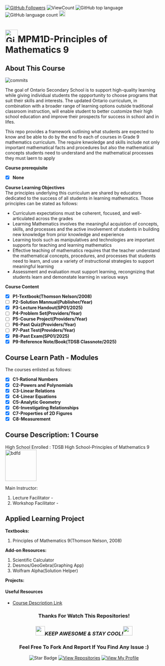 <!--
 * @Author: BDFD
 * @Date: 2022-01-12 22:38:38
 * @LastEditTime: 2022-02-23 12:24:43
 * @LastEditors: BDFD
 * @Description:
 * @FilePath: \3.0-Course-Name_Coursera_Template\README.md
-->

<a href="https://github.com/bdfd"><img src="https://img.shields.io/github/followers/bdfd?label=Follow%20Me&logo=github" alt="GitHub Followers" /></a>
![ViewCount](https://views.whatilearened.today/views/github/BDFD-Tutorial-Ground/TDSB_MPM1D_Gr9-Mathematics.svg?cache=remove)
![GitHub top language](https://img.shields.io/github/languages/top/BDFD-Tutorial-Ground/TDSB_MPM1D_Gr9-Mathematics?style=flat)
![GitHub language count](https://img.shields.io/github/languages/count/BDFD-Tutorial-Ground/TDSB_MPM1D_Gr9-Mathematics?style=flat)
<img height=20 src="https://cdn.jsdelivr.net/gh/bdfd/Personal_Image_Repo/7.Color-Icon/Status/Finish.svg" alt="bdfd" />

# <a href="https://github.com/bdfd"><img height=40 src="https://cdn.jsdelivr.net/gh/bdfd/Personal_Image_Repo/4.Stamp/BDFD_Stamp.png" alt="GitHub Followers" /></a>MPM1D-Principles of Mathematics 9

## About This Course

![commits](https://img.shields.io/github/last-commit/BDFD-Tutorial-Ground/TDSB_MPM1D_Gr9-Mathematics?label=Last%20Commit%20)

The goal of Ontario Secondary School is to support high-quality learning while giving individual students the oppportunity to choose programs that suit their skills and interests. The updated Ontario curriculum, in combination with a broader range of learning options outside traditional classroom instruction, will enable student to better customize their high school education and improve their prospects for success in school and in lifes.

This repo provides a framework outlining what students are expected to know and be able to do by the end fo each of courses in Grade 9 mathematics curriculum. The require knwoledge and skills include not only important mathematical facts and procedures but also the mathematical concepts students need to understand and the mathematical processes they must laern to apply

**Course prerequisite**

- [x] **None**

**Course Learning Objectives**  
The principles underlying this curriculum are shared by educators dedicated to the success of all students in learning mathematics. Those principles can be stated as follows:

- Curriculum expectations must be coherent, focused, and well-articulated across the grades
- Learning Mathematics involves the meaningful acquistion of concepts, skills, and processes and the active involvement of students in building new knowledge from prior knowledge and experience
- Learning tools such as manipulatives and technologies are important supports for teaching and learning mathematics
- Effective teaching of mathematics requires that the teacher understand the mathematical concepts, procedures, and processes that students need to learn, and use a variety of instructional strategies to support meaningful learning
- Assessment and evaluation must support learning, recongnizing that students learn and demonstate learning in various ways

**Course Content**

- [x] **P1-Textbook(Thomson Nelson/2008)**
- [ ] **P2-Solution Mannual(Publisher/Year)**
- [x] **P3-Lecture Handout(SP01/2025)**
- [ ] **P4-Problem Set(Providers/Year)**
- [ ] **P5-Course Project(Providers/Year)**
- [ ] **P6-Past Quiz(Providers/Year)**
- [ ] **P7-Past Test(Providers/Year)**
- [x] **P8-Past Exam(SP01/2025)**
- [x] **P9-Reference Note/Book(TDSB Classnote/2025)**

## Course Learn Path - Modules

The courses enlisted as follows:

- [x] **C1-Rational Numbers**
- [x] **C2-Powers and Polynomials**
- [x] **C3-Linear Relations**
- [x] **C4-Linear Equations**
- [x] **C5-Analytic Geometry**
- [x] **C6-Investigating Relationships**
- [x] **C7-Properties of 2D Figures**
- [x] **C8-Measurement**

## Course Description: 1 Course

High School Enrolled : TDSB High School-Principles of Mathematics 9
<img height=100 src="https://cdn.jsdelivr.net/gh/bdfd/Personal_Image_Repo/10.%20Course_Learning/2.0%20Canda%20University%20Logo/Toronto_District_School_Board_Logo.png" alt="bdfd" />

Main Instructor:

1. Lecture Facilitator -
2. Workshop Facilitator -

## Applied Learning Project

**Textbooks:**

1. Principles of Mathematics 9(Thomson Nelson, 2008)

**Add-on Resources:**

1. Scientific Calculator
2. Desmos/GeoGebra(Graphing App)
3. Wolfram Alpha(Solution Helper)

**Projects:**

#### Useful Resources

- [Course Description Link](https://schoolweb.tdsb.on.ca/Portals/malvernci/docs/Gr%209%20Math%20MTH1W1.pdf)

<div align="center">

### Thanks For Watch This Repositories!

### <img src="https://media.giphy.com/media/WUlplcMpOCEmTGBtBW/giphy.gif" width="30"><i>KEEP AWESOME & STAY COOL!</i><img src="https://media.giphy.com/media/WUlplcMpOCEmTGBtBW/giphy.gif" width="30">

### Feel Free To Fork And Report If You Find Any Issue :)

![Star Badge](https://img.shields.io/static/v1?label=%F0%9F%8C%9F&message=If%20Useful&style=style=flat&color=BC4E99)
[![View Repositories](https://img.shields.io/badge/View-My_Repositories-blue?logo=GitHub)](https://github.com/bdfd?tab=repositories)
[![View My Profile](https://img.shields.io/badge/View-My_Profile-green?logo=GitHub)](https://github.com/bdfd)

</div>
